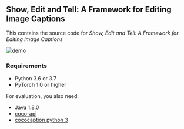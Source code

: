 ## Show, Edit and Tell: A Framework for Editing Image Captions
This contains the source code for *Show, Edit and Tell: A Framework for Editing Image Captions*

 ![demo](https://user-images.githubusercontent.com/57742791/73628485-62c99d00-468b-11ea-9624-93aacb1aea6d.png)


### Requirements
- Python 3.6 or 3.7
- PyTorch 1.0 or higher

For evaluation, you also need:
- Java 1.8.0
- [coco-api](https://github.com/cocodataset/cocoapi)
- [cococaption python 3](https://github.com/mtanti/coco-caption)

